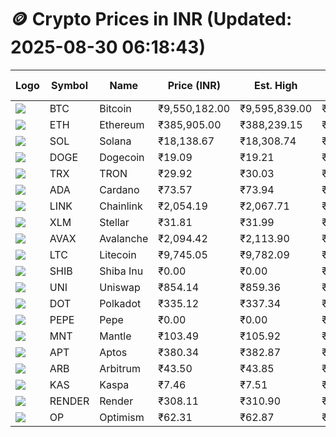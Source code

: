 # 🪙 Crypto Prices in INR (Updated: 2025-08-30 06:18:43)

| Logo | Symbol | Name       | Price (INR) | Est. High | Est. Low | Gross Profit | Fees | Net Profit | ROI % |
|------|--------|------------|-------------|-----------|----------|---------------|------|-------------|--------|
| ![](https://coin-images.coingecko.com/coins/images/1/large/bitcoin.png?1696501400) | BTC    | Bitcoin    | ₹9,550,182.00 | ₹9,595,839.00 | ₹9,504,525.00 | ₹960.74 | ₹200.00 | ₹760.74 | 0.76% |
| ![](https://coin-images.coingecko.com/coins/images/279/large/ethereum.png?1696501628) | ETH    | Ethereum   | ₹385,905.00 | ₹388,239.15 | ₹383,570.85 | ₹1,217.06 | ₹200.00 | ₹1,017.06 | 1.02% |
| ![](https://coin-images.coingecko.com/coins/images/4128/large/solana.png?1718769756) | SOL    | Solana     | ₹18,138.67 | ₹18,308.74 | ₹17,968.60 | ₹1,892.94 | ₹200.00 | ₹1,692.94 | 1.69% |
| ![](https://coin-images.coingecko.com/coins/images/5/large/dogecoin.png?1696501409) | DOGE   | Dogecoin   | ₹19.09 | ₹19.21 | ₹18.97 | ₹1,233.33 | ₹200.00 | ₹1,033.33 | 1.03% |
| ![](https://coin-images.coingecko.com/coins/images/1094/large/tron-logo.png?1696502193) | TRX    | TRON       | ₹29.92 | ₹30.03 | ₹29.81 | ₹744.74 | ₹200.00 | ₹544.74 | 0.54% |
| ![](https://coin-images.coingecko.com/coins/images/975/large/cardano.png?1696502090) | ADA    | Cardano    | ₹73.57 | ₹73.94 | ₹73.20 | ₹999.95 | ₹200.00 | ₹799.95 | 0.80% |
| ![](https://coin-images.coingecko.com/coins/images/877/large/chainlink-new-logo.png?1696502009) | LINK   | Chainlink  | ₹2,054.19 | ₹2,067.71 | ₹2,040.67 | ₹1,324.71 | ₹200.00 | ₹1,124.71 | 1.12% |
| ![](https://coin-images.coingecko.com/coins/images/100/large/fmpFRHHQ_400x400.jpg?1735231350) | XLM    | Stellar    | ₹31.81 | ₹31.99 | ₹31.63 | ₹1,147.70 | ₹200.00 | ₹947.70 | 0.95% |
| ![](https://coin-images.coingecko.com/coins/images/12559/large/Avalanche_Circle_RedWhite_Trans.png?1696512369) | AVAX   | Avalanche  | ₹2,094.42 | ₹2,113.90 | ₹2,074.94 | ₹1,877.99 | ₹200.00 | ₹1,677.99 | 1.68% |
| ![](https://coin-images.coingecko.com/coins/images/2/large/litecoin.png?1696501400) | LTC    | Litecoin   | ₹9,745.05 | ₹9,782.09 | ₹9,708.01 | ₹763.04 | ₹200.00 | ₹563.04 | 0.56% |
| ![](https://coin-images.coingecko.com/coins/images/11939/large/shiba.png?1696511800) | SHIB   | Shiba Inu  | ₹0.00 | ₹0.00 | ₹0.00 | ₹1,028.05 | ₹200.00 | ₹828.05 | 0.83% |
| ![](https://coin-images.coingecko.com/coins/images/12504/large/uniswap-logo.png?1720676669) | UNI    | Uniswap    | ₹854.14 | ₹859.36 | ₹848.92 | ₹1,229.44 | ₹200.00 | ₹1,029.44 | 1.03% |
| ![](https://coin-images.coingecko.com/coins/images/12171/large/polkadot.png?1696512008) | DOT    | Polkadot   | ₹335.12 | ₹337.34 | ₹332.90 | ₹1,331.92 | ₹200.00 | ₹1,131.92 | 1.13% |
| ![](https://coin-images.coingecko.com/coins/images/29850/large/pepe-token.jpeg?1696528776) | PEPE   | Pepe       | ₹0.00 | ₹0.00 | ₹0.00 | ₹1,689.62 | ₹200.00 | ₹1,489.62 | 1.49% |
| ![](https://coin-images.coingecko.com/coins/images/30980/large/Mantle-Logo-mark.png?1739213200) | MNT    | Mantle     | ₹103.49 | ₹105.92 | ₹101.06 | ₹4,812.06 | ₹200.00 | ₹4,612.06 | 4.61% |
| ![](https://coin-images.coingecko.com/coins/images/26455/large/aptos_round.png?1696525528) | APT    | Aptos      | ₹380.34 | ₹382.87 | ₹377.81 | ₹1,337.97 | ₹200.00 | ₹1,137.97 | 1.14% |
| ![](https://coin-images.coingecko.com/coins/images/16547/large/arb.jpg?1721358242) | ARB    | Arbitrum   | ₹43.50 | ₹43.85 | ₹43.15 | ₹1,605.90 | ₹200.00 | ₹1,405.90 | 1.41% |
| ![](https://coin-images.coingecko.com/coins/images/25751/large/kaspa-icon-exchanges.png?1696524837) | KAS    | Kaspa      | ₹7.46 | ₹7.51 | ₹7.41 | ₹1,417.48 | ₹200.00 | ₹1,217.48 | 1.22% |
| ![](https://coin-images.coingecko.com/coins/images/11636/large/rndr.png?1696511529) | RENDER | Render     | ₹308.11 | ₹310.90 | ₹305.32 | ₹1,825.61 | ₹200.00 | ₹1,625.61 | 1.63% |
| ![](https://coin-images.coingecko.com/coins/images/25244/large/Optimism.png?1696524385) | OP     | Optimism   | ₹62.31 | ₹62.87 | ₹61.75 | ₹1,812.13 | ₹200.00 | ₹1,612.13 | 1.61% |
